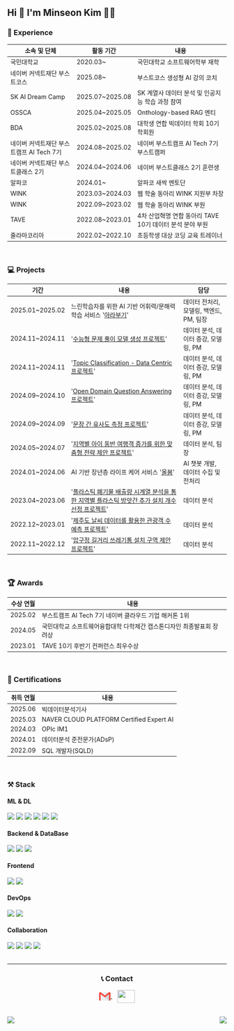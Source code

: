<h2>Hi 👋 I'm Minseon Kim 👩🏻</h2>

<h3>📑 Experience</h3>
<div>
  
|소속 및 단체|활동 기간|내용|
|---|---|---|
|국민대학교|2020.03~|국민대학교 소프트웨어학부 재학|
|네이버 커넥트재단 부스트코스|2025.08~|부스트코스 생성형 AI 강의 코치|
|SK AI Dream Camp|2025.07~2025.08|SK 계열사 데이터 분석 및 인공지능 학습 과정 참여|
|OSSCA|2025.04~2025.05|Onthology-based RAG 멘티|
|BDA|2025.02~2025.08|대학생 연합 빅데이터 학회 10기 학회원|
|네이버 커넥트재단 부스트캠프 AI Tech 7기|2024.08~2025.02|네이버 부스트캠프 AI Tech 7기 부스트캠퍼|
|네이버 커넥트재단 부스트클래스 2기|2024.04~2024.06|네이버 부스트클래스 2기 훈련생|
|알파코|2024.01~|알파코 새싹 멘토단|
|WINK|2023.03~2024.03|웹 학술 동아리 WINK 지원부 차장|
|WINK|2022.09~2023.02|웹 학술 동아리 WINK 부원|
|TAVE|2022.08~2023.01|4차 산업혁명 연합 동아리 TAVE 10기 데이터 분석 분야 부원|
|줄라마코리아|2022.02~2022.10|초등학생 대상 코딩 교육 트레이너|
 
</div>

<br/>

<h3>💻 Projects</h3>
<div>

|기간|내용|담당|
|---|---|---|
|2025.01~2025.02|느린학습자를 위한 AI 기반 어휘력/문해력 학습 서비스 '<a href="https://github.com/boostcampaitech7/level4-nlp-finalproject-hackathon-nlp-04-lv3">아라부기</a>'|데이터 전처리, 모델링, 백엔드, PM, 팀장|
|2024.11~2024.11|'<a href="https://github.com/boostcampaitech7/level2-nlp-generationfornlp-nlp-04-lv3">수능형 문제 풀이 모델 생성 프로젝트</a>'|데이터 분석, 데이터 증강, 모델링, PM|
|2024.11~2024.11|'<a href="https://github.com/boostcampaitech7/level2-nlp-datacentric-nlp-11">Topic Classification - Data Centric 프로젝트</a>'|데이터 분석, 데이터 증강, 모델링, PM|
|2024.09~2024.10|'<a href="https://github.com/boostcampaitech7/level2-mrc-nlp-11">Open Domain Question Answering 프로젝트</a>'|데이터 분석, 데이터 증강, 모델링, PM|
|2024.09~2024.09|'<a href="https://github.com/boostcampaitech7/level1-semantictextsimilarity-nlp-11">문장 간 유사도 측정 프로젝트</a>'|데이터 분석, 데이터 증강, 모델링, PM|
|2024.05~2024.07|'<a href="https://github.com/LittleTravel/culture-data-contest">지역별 아이 동반 여행객 증가를 위한 맞춤형 전략 제안 프로젝트</a>'|데이터 분석, 팀장|
|2024.01~2024.06|AI 기반 장년층 라이프 케어 서비스 '<a href="https://github.com/kookmin-sw/capstone-2024-25">올봄</a>'|AI 챗봇 개발, 데이터 수집 및 전처리|
|2023.04~2023.06|'<a href="https://github.com/CLM-BONNY/ecothon-2023">플라스틱 폐기물 배출량 시계열 분석을 통한 지역별 플라스틱 방앗간 추가 설치 개수 선정 프로젝트</a>'|데이터 분석|
|2022.12~2023.01|'<a href="https://github.com/CLM-BONNY/tave-data-project">제주도 날씨 데이터를 활용한 관광객 수 예측 프로젝트</a>'|데이터 분석|
|2022.11~2022.12|'<a href="https://github.com/CLM-BONNY/tave-data-project">압구정 길거리 쓰레기통 설치 구역 제안 프로젝트</a>'|데이터 분석|

</div>

<br/>

<h3>🏆 Awards</h3>
<div>

|수상 연월|내용|
|---|---|
|2025.02|부스트캠프 AI Tech 7기 네이버 클라우드 기업 해커톤 1위|
|2024.05|국민대학교 소프트웨어융합대학 다학제간 캡스톤디자인 최종발표회 장려상|
|2023.01|TAVE 10기 후반기 컨퍼런스 최우수상|

</div>

<br/>

<h3>🪪 Certifications</h3>
<div>

|취득 연월|내용|
|---|---|
|2025.06|빅데이터분석기사|
|2025.03|NAVER CLOUD PLATFORM Certified Expert AI|
|2024.03|OPIc IM1|
|2024.01|데이터분석 준전문가(ADsP)|
|2022.09|SQL 개발자(SQLD)|

</div>

<br/>

<h3>⚒️ Stack</h3>

<h4>ML & DL</h4>
<div>
  <img src="https://img.shields.io/badge/Python-3776AB?style=for-the-badge&logo=Python&logoColor=white" />
  <img src="https://img.shields.io/badge/PyTorch-EE4C2C?style=for-the-badge&logo=PyTorch&logoColor=white" />
  <img src="https://img.shields.io/badge/Transformers-FFD21E?style=for-the-badge&logo=Huggingface&logoColor=black" />
  <img src="https://img.shields.io/badge/NumPy-013243?style=for-the-badge&logo=NumPy&logoColor=white" />
  <img src="https://img.shields.io/badge/Pandas-150458?style=for-the-badge&logo=Pandas&logoColor=white" />
  <img src="https://img.shields.io/badge/scikit learn-F7931E?style=for-the-badge&logo=scikit-learn&logoColor=white" />
  
</div>

<h4>Backend & DataBase</h4>
<div>
  <img src="https://img.shields.io/badge/FastAPI-009688?style=for-the-badge&logo=FastAPI&logoColor=white" />
  <img src="https://img.shields.io/badge/MySQL-4479A1?style=for-the-badge&logo=MySQL&logoColor=white" />
  <img src="https://img.shields.io/badge/PostgreSQL-4169E1?style=for-the-badge&logo=PostgreSQL&logoColor=white" />
<div>

<h4>Frontend</h4>
<div>
  <img src="https://img.shields.io/badge/react-61DAFB?style=for-the-badge&logo=react&logoColor=black" />
  <img src="https://img.shields.io/badge/javascript-F7DF1E?style=for-the-badge&logo=javascript&logoColor=black" />
<div>

<h4>DevOps</h4>
<div>
  <img src="https://img.shields.io/badge/Amazon Web Service-232F3E?style=for-the-badge&logo=amazonwebservices&logoColor=white" />
  <img src="https://img.shields.io/badge/Naver Cloud Platform-03C75A?style=for-the-badge&logo=naver&logoColor=white" />
<div>

<h4>Collaboration</h4>
<div>
  <img src="https://img.shields.io/badge/GitHub-181717?style=for-the-badge&logo=GitHub&logoColor=white" />
  <img src="https://img.shields.io/badge/Notion-000000?style=for-the-badge&logo=Notion&logoColor=white" />
  <img src="https://img.shields.io/badge/Jira-0052CC?style=for-the-badge&logo=Jira&logoColor=white" />
  <img src="https://img.shields.io/badge/Figma-F24E1E?style=for-the-badge&logo=Figma&logoColor=white" />
<div>

<br/>

<hr/>

<h3 align="center">📞 Contact</h3>
<p align="center">
  <a href="mailto:alstjs4739@gmail.com">
    <img align="center" alt="Minseon Kim | Gmail" width="26px" src="https://github.com/SatYu26/SatYu26/blob/master/Assets/Gmail.svg" />
  </a> &nbsp;&nbsp;
  <a href="https://instagram.com/dev_mild" target="blank">
    <img align="center" src="https://raw.githubusercontent.com/rahuldkjain/github-profile-readme-generator/master/src/images/icons/Social/instagram.svg" height="30" width="40" />
  </a>

</p>

<br/>

<div style="display: flex; justify-content: space-between" align="center">
  <img src="https://github-readme-stats.vercel.app/api?username=clm-bonny&show_icons=true&theme=dark#gh-dark-mode-only&hide_border=true"/>
  <img src="https://github-readme-stats.vercel.app/api/top-langs/?username=clm-bonny&layout=compact&theme=dark&hide_border=true&hide=jupyter%20notebook"/>
</div>
